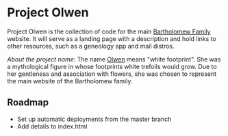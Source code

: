 # Project Olwen

Project Olwen is the collection of code for the main [Bartholomew Family](https://bartholomew.one) website.  It will serve as a landing page with a description and hold links to other resources, such as a geneology app and mail distros.

_About the project name_: The name [Olwen](https://en.wikipedia.org/wiki/Olwen) means "white footprint".  She was a mythological figure in whose footprints white trefoils would grow.  Due to her gentleness and association with flowers, she was chosen to represent the main website of the Bartholomew family.

## Roadmap

- Set up automatic deployments from the master branch
- Add details to index.html
